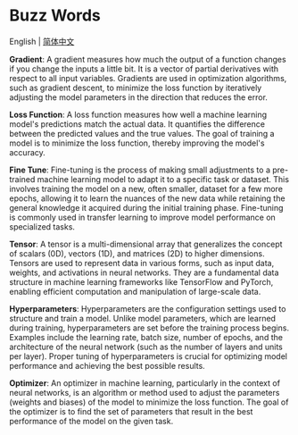 # Buzz Words

English | [简体中文](./index_zh-CN.md)

**Gradient**: A gradient measures how much the output of a function changes if you change the inputs a little bit. It is a vector of partial derivatives with respect to all input variables. Gradients are used in optimization algorithms, such as gradient descent, to minimize the loss function by iteratively adjusting the model parameters in the direction that reduces the error.

**Loss Function**: A loss function measures how well a machine learning model's predictions match the actual data. It quantifies the difference between the predicted values and the true values. The goal of training a model is to minimize the loss function, thereby improving the model's accuracy.

**Fine Tune**: Fine-tuning is the process of making small adjustments to a pre-trained machine learning model to adapt it to a specific task or dataset. This involves training the model on a new, often smaller, dataset for a few more epochs, allowing it to learn the nuances of the new data while retaining the general knowledge it acquired during the initial training phase. Fine-tuning is commonly used in transfer learning to improve model performance on specialized tasks.

**Tensor**: A tensor is a multi-dimensional array that generalizes the concept of scalars (0D), vectors (1D), and matrices (2D) to higher dimensions. Tensors are used to represent data in various forms, such as input data, weights, and activations in neural networks. They are a fundamental data structure in machine learning frameworks like TensorFlow and PyTorch, enabling efficient computation and manipulation of large-scale data.

**Hyperparameters**: Hyperparameters are the configuration settings used to structure and train a model. Unlike model parameters, which are learned during training, hyperparameters are set before the training process begins. Examples include the learning rate, batch size, number of epochs, and the architecture of the neural network (such as the number of layers and units per layer). Proper tuning of hyperparameters is crucial for optimizing model performance and achieving the best possible results.

**Optimizer**: An optimizer in machine learning, particularly in the context of neural networks, is an algorithm or method used to adjust the parameters (weights and biases) of the model to minimize the loss function. The goal of the optimizer is to find the set of parameters that result in the best performance of the model on the given task.

